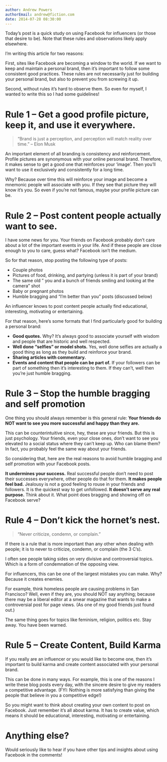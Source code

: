 ```yaml
---
author: Andrew Powers
authorEmail: andrew@fiction.com
date: 2014-07-28 08:30:00
---
```


Today’s post is a quick study on using Facebook for influencers (or those that desire to be). Note that these rules and observations likely apply elsewhere.

<!-- more -->
I’m writing this article for two reasons:

First, sites like Facebook are becoming a window to the world. If we want to keep and maintain a personal brand, then it’s important to follow some consistent good practices. These rules are not necessarily just for building your personal brand, but also to prevent you from screwing it up.

Second, without rules it’s hard to observe them. So even for myself, I wanted to write this so I had some guidelines!

# Rule 1 – Get a good profile picture, keep it, and use it everywhere.

>“Brand is just a perception, and perception will match reality over time.” – Elon Musk

An important element of all branding is consistency and reinforcement. Profile pictures are synonymous with your online personal brand. Therefore, it makes sense to get a good one that reinforces your ‘image’. Then you’ll want to use it exclusively and consistently for a long time.

Why? Because over time this will reinforce your image and become a mnemonic people will associate with you.  If they see that picture they will know it’s you. So even if you’re not famous, maybe your profile picture can be.

# Rule 2 – Post content people actually want to see.

I have some news for you. Your friends on Facebook probably don’t care about a lot of the important events in your life. And if these people are close enough to you to care, guess what? Facebook isn’t the medium.

So for that reason, stop posting the following type of posts:

- Couple photos
- Pictures of food, drinking, and partying (unless it is part of your brand)
- The same old ” you and a bunch of friends smiling and looking at the camera” shot
- Baby or pregnant photos
- Humble bragging and “I’m better than you” posts (discussed below)

An influencer knows to post content people actually find educational, interesting, motivating or entertaining.

For that reason, here’s some formats that I find particularly good for building a personal brand:

- **Good quotes.** Why? It’s always good to associate yourself with wisdom and people that are historic and well respected.
- **Well done “selfies” or model shots.** Yes, well done selfies are actually a good thing as long as they build and reinforce your  brand.
- **Sharing articles with commentary.**
- **Events and content that people can be part of.**  If your followers can be part of something then it’s interesting to them. If they can’t, well then you’re just humble bragging.

# Rule 3 – Stop the humble bragging and self promotion

One thing you should always remember is this general rule: **Your friends do NOT want to see you more successful and happy than they are.**

This can be counterintuitive since, hey, these are your friends. But this is just psychology. Your friends, even your close ones, don’t want to see you elevated to a social status where they can’t keep up. Who can blame them? In fact, you probably feel the same way about your friends.

So considering that, here are the real reasons to avoid humble bragging and self promotion with your Facebook posts.

**It undermines your success.** Real successful people don’t need to post their successes everywhere, other people do that for them.
**It makes people feel bad.** Jealousy is not a good feeling to rouse in your friends and followers. It is the quickest way to get unfollowed.
**It doesn’t serve any real purpose.** Think about it. What point does bragging and showing off on Facebook serve?

# Rule 4 – Don’t kick the hornet’s nest.

> “Never criticize, condemn, or complain.”

If there is a rule that is more important than any other when dealing with people; it is to never to criticize, condemn, or complain (the 3 C’s).

I often see people taking sides on very divisive and controversial topics. Which is a form of condemnation of the opposing view.

For influencers, this can be one of the largest mistakes you can make. Why? Because it creates enemies.

For example, think homeless people are causing problems in San Francisco? Well, even if they are, you should NOT say anything; because there may be a liberal editor at a smear magazine that wants to make a controversial post for page views. (As one of my good friends just found out.)

The same thing goes for topics like feminism, religion, politics etc. Stay away. You have been warned.

# Rule 5 – Create Content, Build Karma

If you really are an influencer or you would like to become one, then it’s important to build karma and create content associated with your personal brand.

This can be done in many ways. For example, this is one of the reasons I write these blog posts every day, with the sincere desire to give my readers a competitive advantage. (FYI: Nothing is more satisfying than giving the people that believe in you a competitive edge!)

So you might want to think about creating your own content to post on Facebook. Just remember it’s all about karma. It has to create value, which means it should be educational, interesting, motivating or entertaining.

# Anything else?

Would seriously like to hear if you have other tips and insights about using Facebook in the comments!
